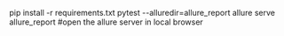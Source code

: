 pip install -r requirements.txt
pytest --alluredir=allure_report
allure serve allure_report
#open the allure server in local browser